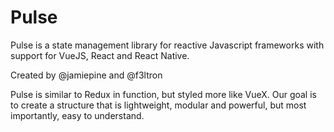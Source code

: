 # Pulse
Pulse is a state management library for reactive Javascript frameworks with support for VueJS, React and React Native.

Created by @jamiepine and @f3ltron

Pulse is similar to Redux in function, but styled more like VueX. Our goal is to create a structure that is lightweight, modular and powerful, but most importantly, easy to understand.